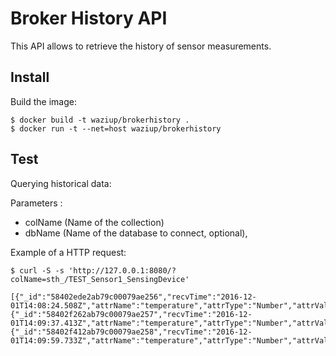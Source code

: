 Broker History API
==================

This API allows to retrieve the history of sensor measurements.

Install
-------

Build the image:

```
$ docker build -t waziup/brokerhistory .
$ docker run -t --net=host waziup/brokerhistory

```

Test
----

Querying historical data:

Parameters : 
- colName (Name of the collection) 
- dbName (Name of the database to connect, optional), 

Example of a HTTP request: 
```
$ curl -S -s 'http://127.0.0.1:8080/?colName=sth_/TEST_Sensor1_SensingDevice'

[{"_id":"58402ede2ab79c00079ae256","recvTime":"2016-12-01T14:08:24.508Z","attrName":"temperature","attrType":"Number","attrValue":"23"},{"_id":"58402f262ab79c00079ae257","recvTime":"2016-12-01T14:09:37.413Z","attrName":"temperature","attrType":"Number","attrValue":"27"},{"_id":"58402f412ab79c00079ae258","recvTime":"2016-12-01T14:09:59.733Z","attrName":"temperature","attrType":"Number","attrValue":"28"}]
```
